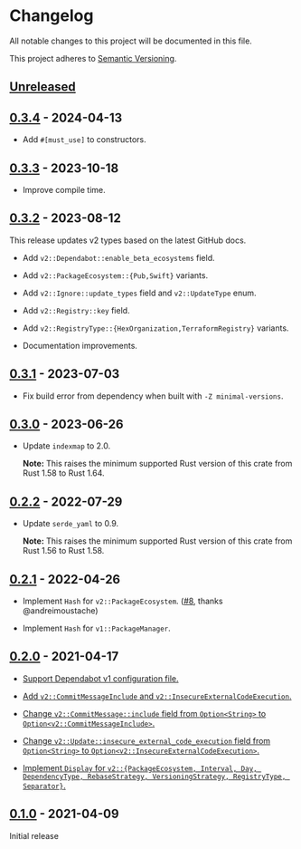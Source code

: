 # Changelog

All notable changes to this project will be documented in this file.

This project adheres to [Semantic Versioning](https://semver.org).

<!--
Note: In this file, do not use the hard wrap in the middle of a sentence for compatibility with GitHub comment style markdown rendering.
-->

## [Unreleased]

## [0.3.4] - 2024-04-13

- Add `#[must_use]` to constructors.

## [0.3.3] - 2023-10-18

- Improve compile time.

## [0.3.2] - 2023-08-12

This release updates v2 types based on the latest GitHub docs.

- Add `v2::Dependabot::enable_beta_ecosystems` field.

- Add `v2::PackageEcosystem::{Pub,Swift}` variants.

- Add `v2::Ignore::update_types` field and `v2::UpdateType` enum.

- Add `v2::Registry::key` field.

- Add `v2::RegistryType::{HexOrganization,TerraformRegistry}` variants.

- Documentation improvements.

## [0.3.1] - 2023-07-03

- Fix build error from dependency when built with `-Z minimal-versions`.

## [0.3.0] - 2023-06-26

- Update `indexmap` to 2.0.

  **Note:** This raises the minimum supported Rust version of this crate from Rust 1.58 to Rust 1.64.

## [0.2.2] - 2022-07-29

- Update `serde_yaml` to 0.9.

  **Note:** This raises the minimum supported Rust version of this crate from Rust 1.56 to Rust 1.58.

## [0.2.1] - 2022-04-26

- Implement `Hash` for `v2::PackageEcosystem`. ([#8](https://github.com/taiki-e/dependabot-config/pull/8), thanks @andreimoustache)

- Implement `Hash` for `v1::PackageManager`.

## [0.2.0] - 2021-04-17

- [Support Dependabot v1 configuration file.](https://github.com/taiki-e/dependabot-config/pull/3)

- [Add `v2::CommitMessageInclude` and `v2::InsecureExternalCodeExecution`.](https://github.com/taiki-e/dependabot-config/pull/3)

- [Change `v2::CommitMessage::include` field from `Option<String>` to `Option<v2::CommitMessageInclude>`.](https://github.com/taiki-e/dependabot-config/pull/3)

- [Change `v2::Update::insecure_external_code_execution` field from `Option<String>` to `Option<v2::InsecureExternalCodeExecution>`.](https://github.com/taiki-e/dependabot-config/pull/3)

- [Implement `Display` for `v2::{PackageEcosystem, Interval, Day, DependencyType, RebaseStrategy, VersioningStrategy, RegistryType, Separator}`.](https://github.com/taiki-e/dependabot-config/pull/3)

## [0.1.0] - 2021-04-09

Initial release

[Unreleased]: https://github.com/taiki-e/dependabot-config/compare/v0.3.4...HEAD
[0.3.4]: https://github.com/taiki-e/dependabot-config/compare/v0.3.3...v0.3.4
[0.3.3]: https://github.com/taiki-e/dependabot-config/compare/v0.3.2...v0.3.3
[0.3.2]: https://github.com/taiki-e/dependabot-config/compare/v0.3.1...v0.3.2
[0.3.1]: https://github.com/taiki-e/dependabot-config/compare/v0.3.0...v0.3.1
[0.3.0]: https://github.com/taiki-e/dependabot-config/compare/v0.2.2...v0.3.0
[0.2.2]: https://github.com/taiki-e/dependabot-config/compare/v0.2.1...v0.2.2
[0.2.1]: https://github.com/taiki-e/dependabot-config/compare/v0.2.0...v0.2.1
[0.2.0]: https://github.com/taiki-e/dependabot-config/compare/v0.1.0...v0.2.0
[0.1.0]: https://github.com/taiki-e/dependabot-config/releases/tag/v0.1.0
